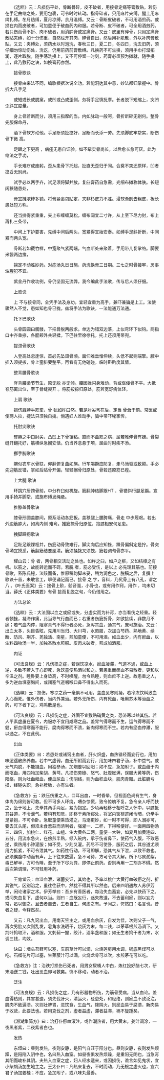 <!-- { "loadSidebar": true } -->
　　《选粹》云：凡损伤平处，骨断骨碎，皮不破者，用接骨定痛等膏敷贴。若伤在手足曲缩之处，要用包裹，可令时时转动。指骨碎者，只用麻片夹缚。腿上用麻绳扎缚。冬月热缚，夏月凉缚，余月温缚。又云：骨断皮破者，不可用酒煎药。或损在内而皮破者，可加童便于破血药内和服。若骨断、皮不破者，可全用酒煎药。若只伤而骨不折、肉不破者，用消肿膏或定痛膏。又云：皮里有碎骨，只用定痛膏敷贴夹缚，如十分伤重，自然烂开其肉，碎骨自出，然后用补肌散，外以补肉膏敷贴。又云：夹缚处，须药水以时泡洗，春秋三日，夏二日，冬四日，洗去旧药，须仔细勿惊动伤处，洗讫，仍用前药前膏敷缚。凡换药不可生换，须用手巾打湿拓润，逐片取脱，随手荡洗换上，又不可停留一时刻，药膏必须预为摊就，随手换上，此乃敷药之诀，如换膏药亦然。

　　接骨歌诀

　　接骨由来法不同，编歌根据次说全功。若能洞达其中意，妙法都归掌握中。骨折大凡手足

　　或短或长或脱窠，或凹或凸或歪侧，务将手足慎抚摩。长者脱下短缩上，突凹歪斜宜度量。

　　身上骨若断而分，须用三指摩的当。内如脉动一般呵，骨折断碎无别何。整骨先服保命丹，

　　酒下骨软方动他。手足断须扯捻好，足断而长添一劳。先须脚底牢牮实，断伤骨下微 高。

　　足跟之下更高 ，病痊无患自证验。如不牮实骨尚长，以后愈长愈可厌。此为缩法之手功，

　　手长难疗成废躬，歪从患骨下托起，扯直无歪归于同。合奠不突还原样，凹者捻妥无别尚。

　　试手必以两手齐，试足须将脚并放。复臼膏药自急需，光细布摊称体肤。长短阔狭随患处，

　　膏宜摊浓糁多铺。将膏紧裹包贴定，夹非杉皮力不胜。浸软渐剖去粗皮，板长患处短方称。

　　还当排得紧重重，夹上布缠缠莫松。缠布阔宜二寸许，从上至下尽力封，布上再扎三条带，

　　中间上下护要害，先缚中间后两头，宽紧得宜始安泰。如缚手足斜折断，中间紧而两头宽。

　　骨断若如截竹样，中宽聚气紧两端。气血断处来聚着，手用带儿复掌络。脚要米袋两边挨，

　　挨定不动胜妙药。对症汤丸日日施，药洗换膏三日期。三七之时骨接牢，房事油腥犯不宜。

　　紫金丹作收功例，骨仍坚固无流弊。我今编此手法歌，传与后人须仔细。

　　上歌诀

　　上 不与接骨同，全凭手法及身功。宜轻宜重为高手，兼吓兼骗是上工。法使骤然人不觉，患如知也骨已拢。兹将手法为歌诀，一法能通万法通。

　　托下巴歌诀

　　头骨圆圆曰髑髅，下把骨脱两般求。单边为错双边落，上似弯环下似钩。两指口中齐重捺，各腮颊外共轻揉。下巴往里徐徐托，托上还须用带兜。

　　提颈骨歌诀

　　人登高处忽逢惊，首必先坠颈骨顷。面仰难垂惟伸续，头低不起则端擎。腔中插入须提拔，骨上歪斜要整平。再看有无他磕碰，临时斟酌度其情。

　　整背腰骨歌诀

　　脊背腰梁节节生，原无脱 亦无倾。腰因挫闪身难动，背或伛偻骨不平。大抵脊筋离出位，至于骨缝裂开 。将筋按捺归原处，筋若宽舒病体轻。

　　上肩 歌诀

　　损伤肩膊手筋挛，骨 犹如杵臼然。若是肘尖弯在后，定当 骨耸于前。常医或使两人拉，捷法只须独自掮。倘遇妇人难动手，骗中带吓秘家传。

　　托肘尖歌诀

　　臂膊之中曰肘尖，凸凹上下骨镶粘。直而不曲筋之病，屈若难伸骨有嫌。骨裂缝开翻托好，筋横纵急搦安恬。仍当养息悬于项，屈曲时时疾不添。

　　挪手腕歌诀

　　腕似农车水骨联，仰翻俯复曲如旃。行车竭蹶应防复，走马驰驱或致颠。手必先迎筋反错，掌如后贴骨开偏，轻轻搦骨归原处，骨若还原筋已痊。

　　上大腿 歌诀

　　环跳穴居跨骨前，中分杵臼似机旋。筋翻肿结脚跟HT ，骨错斜行腿足蹁。宣用手掎并脚牮，或施布缚发绳悬。

　　推膝盖骨歌诀

　　膝骨形圆盖膝间，原系活动各筋扳。盖移腿上腰胯痛，骨走 中步履艰。若出外边筋肿大，如离内侧 难弯。推筋捺骨归原位，抱膝相安何足患。

　　拽脚踝拐歌诀

　　足趾足跟踝相并，伤筋动骨致难行。脚尖向后应知挫，踝骨偏斜定是拧。骨突骨坳宜摸悉，筋翻筋结要厘清。筋须揉拨又须拽，筋若调匀骨亦平。

　　耀山云：骨 者，两骨相交活动之处也。如杵之臼，如户之枢，又如桔槔之有机。以筋之，故能转运而不碍。若脱 者，筋必受伤，是以上 必先理其筋也。前接骨歌，系陈氏秘，法赅而备，惟原稿韵脚未妥，稍为润色之，脱稿之后，复撰上 歌诀十首，未敢言工，聊便诵记而已。接骨 之 字，音料，乃尻骨上有八孔，谓之八 。《叶氏医案》云：接骨上骱，骱音戛，小骨也，或有用作窍，用作 ，均未切当。薛氏《正体类要》有骨 接而复脱之句，今仍借用之。

　　方法总论

　　《选粹》云：大法固以血之或瘀或失，分虚实而为补泻，亦当看伤之轻重。轻者顿挫，凝滞作痛，此当导气行血而已；若重者伤筋折骨，如欲接续，非数月不瘥；若气血内停，阻塞真气不得行者必死，急泻其血，通其气，庶可施治。又云：出血太多，头目昏眩，先用川当归、大川芎，水煎服，次加白芍药、熟地黄、续断、防风、荆芥、羌独活、南星，煎加童便，不可用酒。如血出少，内有瘀血，以生料四物汤一半，加独圣散水煎服。皮肉未破者，煎成加酒服。

　　内证

　　《可法良规》云：凡伤损之症，若误饮凉水，瘀血凝滞，气道不通，或血上逆，多致不若入于心即死，急饮童便热酒以和之。若患重而瘀血不易散者，更和以辛温之剂。睡卧要上身垫高，不时唤醒，勿令熟睡，则血庶不上逆。故患重之人，多为逆血填塞胸间，或闭塞气道咽喉口鼻不得出入而死。

　　《选粹》云：损伤，寒凉之药一毫俱不可用，盖血见寒则凝，若冷冻饮料致血入心而死。惟外伤者，当内外兼治。若外无所伤，内有死血，唯用苏木等治血之药，可下者下之，鸡鸣散是也。

　　《可法良规》云：凡损伤之症，外固不宜敷贴硝黄之类，恐济寒以益其伤。若人平素虚虽在夏令，内服亦不宜用咸寒之品。盖胃气得寒而不生，运气得寒而不健，瘀血得寒而不能行，腐肉得寒而不溃，新肉得寒而不生。若内有瘀血停滞，服以通之，不在此例。

　　出血

　　《正体类要》曰：若患处或诸窍出血者，肝火炽盛，血热错经而妄行也，用加味逍遥散热养血。若中气虚弱，血无所附而妄行，用加味四君子汤，补中益气。或元气内脱，不能摄血，用独参汤，加炮姜以回阳；如不应，急加附子。或血蕴于内而呕血，用四物加柴胡、黄芩。凡损伤劳碌、怒气、肚腹胀满，误服大黄等药，伤阳络，则为吐血衄血，便血尿血；伤阴络，则为血积血块，肌肉青黯。此脏腑亏损，经隧失职，急补脾肺，亦有生者。

　　《急救方》云：跌压伤重之人，口耳出血，一时昏晕，但视面色尚有生气，身体尚为绵则皆可救。但不可多人环绕，嘈杂惊慌，致令惊魄不复。急令亲人呼而扶之，坐于地上，先拳其两手两足，紧为抱定。少顷再轻移于相呼之人怀中，以膝抵其谷道，不令泄气。若稍有知觉，即移于素所寝处，将室内窗棂遮闭令暗，仍拳手足紧抱，不可令卧。急取童便乘热灌之，马溺更妙，如一时不可得，即人溺亦可，要去其头尾，但须未食葱蒜而清利者，强灌一、二杯，下得喉便好。一面用四物汤三、四倍，加桃仁、红花、山楂、生大黄各二两，童便一大钟，如夏月加黄连四、五分，用流水急火，在傍煎半熟，倾入碗内，承于伤者鼻下，使药气入腹，不致恶逆，乘热用小钟灌服；如不受，少刻又灌。药尽不可使卧，服药之后，其谷道尤须用力抵紧，不可令泄其气。如药性行动，不可即解，恐其气从下泄，以致不救也。必须俟腹中动而有声，上下往来数遍，急不可待，方可令其大解。所下尽属淤紫，毒已解半，方可令睡，至于所下尽为粪，即停止前药。否则再用一二剂亦不碍。然后次第调理，不可轻用补药。

　　王肯堂云：血溢血泄，诸蓄妄证，其始也，予率以桃仁大黄行血破瘀之剂，折其锐气，区别治之，虽往往获中，然犹不得其所以然也。后来四明遇故人苏伊芳举，闲论诸家之术。伊芳举曰：吾乡有善医者，每治失血蓄妄，必先以快药下之。或问失血复下，虚何以当。则曰：血既妄行，迷失故道，不去蓄利瘀，则以妄为常，曷以御之。且去者自去，生者自生，何虚之有。予闻之，愕然曰：名言也。昔者之疑，今释然矣。

　　又云：凡九窍出血，用南天竺主之，或用血余灰，自发为佳，次则父子一气，再次男胎又次则乱发，皂角水洗晒干，烧灰为末。每二钱，以茅草根煎汤调下。又荆叶捣取汁，酒和服。又刺蓟一握，绞汁，酒半盏和服；如无生者捣干者为末，水调三钱，均效。

　　诀曰：墙头苔藓可以塞，车前草汁可以滴，火烧莲房用水调，锅底黑煤可以吃。石榴花片可以塞，生莱菔汁可以滴，火烧龙骨可以吹，水煎茅花可以吃。

　　《急救方》注：治跌打损伤已死者，用男女尿桶人中白，炼红投好醋七次，研末酒送二钱，吐出恶血即可救矣。慎不移动，动者不治。

　　泛注

　　《可法良规》云：凡损伤之症，乃有形器物所伤，为筋骨受病，当从血论。盖血得热则，其害甚速，须先伐肝火，清运火，砭患处，和经络，则瘀血不致泛注，肌肉不致遍溃。次则壮脾胃，进饮食，生血气，降阴火，则瘀血易于腐溃，新肉易于收敛，此要法也。若用克伐之剂，虚者益虚，滞者益滞，祸不旋踵矣。

　　《濒湖集简方》曰：治打仆瘀血滚注，或作潮热者，用大黄末，姜汁调涂，一夜黑者紫，二夜紫者白也。

　　发热

　　东垣曰：昼则发热，夜则安静，是阳气自旺于阳分也。昼则安静，夜则发热烦躁，是阳陷入阴中也，名曰热入血室。如昼夜俱发热烦躁，是重阳无阴也，当急泻其阳而峻补其阴。夫热入血室之症，妇人经水适来，或因损伤，谵言如见鬼状，宜小柴胡汤加生地主之。王太仆曰：凡热来复去，不时而动，乃无根之虚火也，宜六君子汤加姜桂；不应，急加附子，或八味丸最善。

